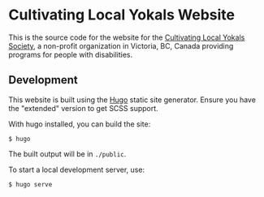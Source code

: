 # Cultivating Local Yokals Website

This is the source code for the website for the [Cultivating Local Yokals
Society][1], a non-profit organization in Victoria, BC, Canada providing
programs for people with disabilities.

[1]: http://www.localyokals.ca/

## Development

This website is built using the [Hugo][2] static site generator. Ensure you
have the "extended" version to get SCSS support.

With hugo installed, you can build the site:

```
$ hugo
```

The built output will be in `./public`.

To start a local development server, use:

```
$ hugo serve
```

[2]: https://gohugo.io/
